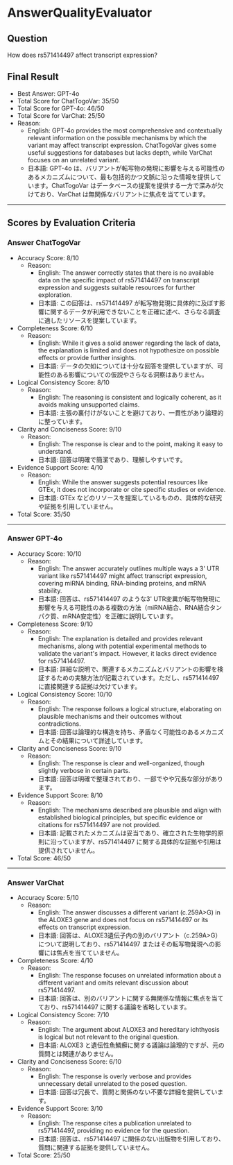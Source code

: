 # AnswerQualityEvaluator

## Question

How does rs571414497 affect transcript expression?

## Final Result

- Best Answer: GPT-4o
- Total Score for ChatTogoVar: 35/50
- Total Score for GPT-4o: 46/50
- Total Score for VarChat: 25/50
- Reason:
  - English: GPT-4o provides the most comprehensive and contextually relevant information on the possible mechanisms by which the variant may affect transcript expression. ChatTogoVar gives some useful suggestions for databases but lacks depth, while VarChat focuses on an unrelated variant.
  - 日本語: GPT-4o は、バリアントが転写物の発現に影響を与える可能性のあるメカニズムについて、最も包括的かつ文脈に沿った情報を提供しています。ChatTogoVar はデータベースの提案を提供する一方で深みが欠けており、VarChat は無関係なバリアントに焦点を当てています。

---

## Scores by Evaluation Criteria

### Answer ChatTogoVar
- Accuracy Score: 8/10
  - Reason: 
    - English: The answer correctly states that there is no available data on the specific impact of rs571414497 on transcript expression and suggests suitable resources for further exploration.
    - 日本語: この回答は、rs571414497 が転写物発現に具体的に及ぼす影響に関するデータが利用できないことを正確に述べ、さらなる調査に適したリソースを提案しています。
- Completeness Score: 6/10
  - Reason: 
    - English: While it gives a solid answer regarding the lack of data, the explanation is limited and does not hypothesize on possible effects or provide further insights.
    - 日本語: データの欠如については十分な回答を提供していますが、可能性のある影響についての仮説やさらなる洞察はありません。
- Logical Consistency Score: 8/10
  - Reason: 
    - English: The reasoning is consistent and logically coherent, as it avoids making unsupported claims.
    - 日本語: 主張の裏付けがないことを避けており、一貫性があり論理的に整っています。
- Clarity and Conciseness Score: 9/10
  - Reason: 
    - English: The response is clear and to the point, making it easy to understand.
    - 日本語: 回答は明確で簡潔であり、理解しやすいです。
- Evidence Support Score: 4/10
  - Reason: 
    - English: While the answer suggests potential resources like GTEx, it does not incorporate or cite specific studies or evidence.
    - 日本語: GTEx などのリソースを提案しているものの、具体的な研究や証拠を引用していません。
- Total Score: 35/50

---

### Answer GPT-4o
- Accuracy Score: 10/10
  - Reason: 
    - English: The answer accurately outlines multiple ways a 3' UTR variant like rs571414497 might affect transcript expression, covering miRNA binding, RNA-binding proteins, and mRNA stability.
    - 日本語: 回答は、rs571414497 のような3' UTR変異が転写物発現に影響を与える可能性のある複数の方法（miRNA結合、RNA結合タンパク質、mRNA安定性）を正確に説明しています。
- Completeness Score: 9/10
  - Reason: 
    - English: The explanation is detailed and provides relevant mechanisms, along with potential experimental methods to validate the variant's impact. However, it lacks direct evidence for rs571414497.
    - 日本語: 詳細な説明で、関連するメカニズムとバリアントの影響を検証するための実験方法が記載されています。ただし、rs571414497 に直接関連する証拠は欠けています。
- Logical Consistency Score: 10/10
  - Reason: 
    - English: The response follows a logical structure, elaborating on plausible mechanisms and their outcomes without contradictions.
    - 日本語: 回答は論理的な構造を持ち、矛盾なく可能性のあるメカニズムとその結果について詳述しています。
- Clarity and Conciseness Score: 9/10
  - Reason: 
    - English: The response is clear and well-organized, though slightly verbose in certain parts.
    - 日本語: 回答は明確で整理されており、一部でやや冗長な部分があります。
- Evidence Support Score: 8/10
  - Reason: 
    - English: The mechanisms described are plausible and align with established biological principles, but specific evidence or citations for rs571414497 are not provided.
    - 日本語: 記載されたメカニズムは妥当であり、確立された生物学的原則に沿っていますが、rs571414497 に関する具体的な証拠や引用は提供されていません。
- Total Score: 46/50

---

### Answer VarChat
- Accuracy Score: 5/10
  - Reason: 
    - English: The answer discusses a different variant (c.259A>G) in the ALOXE3 gene and does not focus on rs571414497 or its effects on transcript expression.
    - 日本語: 回答は、ALOXE3遺伝子内の別のバリアント（c.259A>G）について説明しており、rs571414497 またはその転写物発現への影響には焦点を当てていません。
- Completeness Score: 4/10
  - Reason: 
    - English: The response focuses on unrelated information about a different variant and omits relevant discussion about rs571414497.
    - 日本語: 回答は、別のバリアントに関する無関係な情報に焦点を当てており、rs571414497 に関する議論を省略しています。
- Logical Consistency Score: 7/10
  - Reason: 
    - English: The argument about ALOXE3 and hereditary ichthyosis is logical but not relevant to the original question.
    - 日本語: ALOXE3 と遺伝性魚鱗癬に関する議論は論理的ですが、元の質問とは関連がありません。
- Clarity and Conciseness Score: 6/10
  - Reason: 
    - English: The response is overly verbose and provides unnecessary detail unrelated to the posed question.
    - 日本語: 回答は冗長で、質問と関係のない不要な詳細を提供しています。
- Evidence Support Score: 3/10
  - Reason: 
    - English: The response cites a publication unrelated to rs571414497, providing no evidence for the question.
    - 日本語: 回答は、rs571414497 に関係のない出版物を引用しており、質問に関連する証拠を提供していません。
- Total Score: 25/50